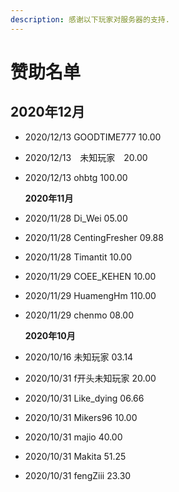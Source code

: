 ```yaml
---
description: 感谢以下玩家对服务器的支持.
---
```


# 赞助名单

## 2020年12月

* 2020/12/13 GOODTIME777 10.00
* 2020/12/13　未知玩家　20.00 
* 2020/12/13 ohbtg 100.00

  **2020年11月**

* 2020/11/28 Di\_Wei 05.00
* 2020/11/28 CentingFresher 09.88
* 2020/11/28 Timantit 10.00
* 2020/11/29 COEE\_KEHEN 10.00
* 2020/11/29 HuamengHm 110.00
* 2020/11/29 chenmo 08.00

  **2020年10月**

* 2020/10/16 未知玩家 03.14
* 2020/10/31 f开头未知玩家 20.00
* 2020/10/31 Like\_dying 06.66
* 2020/10/31 Mikers96 10.00
* 2020/10/31 majio 40.00
* 2020/10/31 Makita 51.25
* 2020/10/31 fengZiii 23.30


